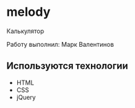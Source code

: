 # melody
Калькулятор

Работу выполнил: Марк Валентинов

## Используются технологии
- HTML
- CSS
- jQuery
